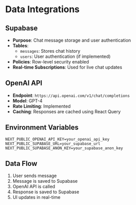 # Data Integrations

## Supabase
- **Purpose**: Chat message storage and user authentication
- **Tables**:
  - `messages`: Stores chat history
  - `users`: User authentication (if implemented)
- **Policies**: Row-level security enabled
- **Real-time Subscriptions**: Used for live chat updates

## OpenAI API
- **Endpoint**: `https://api.openai.com/v1/chat/completions`
- **Model**: GPT-4
- **Rate Limiting**: Implemented
- **Caching**: Responses are cached using React Query

## Environment Variables
```
NEXT_PUBLIC_OPENAI_API_KEY=your_openai_api_key
NEXT_PUBLIC_SUPABASE_URL=your_supabase_url
NEXT_PUBLIC_SUPABASE_ANON_KEY=your_supabase_anon_key
```

## Data Flow
1. User sends message
2. Message is saved to Supabase
3. OpenAI API is called
4. Response is saved to Supabase
5. UI updates in real-time
